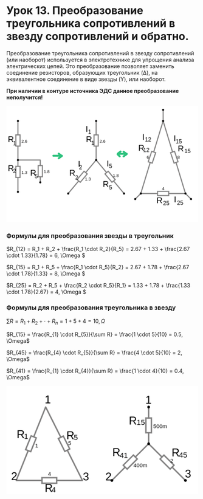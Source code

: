 # Урок 13. Преобразование треугольника сопротивлений в звезду сопротивлений и обратно.

Преобразование треугольника сопротивлений в звезду сопротивлений (или наоборот) используется в электротехнике для упрощения анализа электрических цепей. Это преобразование позволяет заменить соединение резисторов, образующих треугольник (Δ), на эквивалентное соединение в виде звезды (Y), или наоборот.



**При наличии в контуре источника ЭДС данное преобразование неполучится!**



![Преобразование треугольника сопротивлений в звезду сопротивлений.](../img/60.png "Преобразование треугольника сопротивлений в звезду сопротивлений.")

 
### Формулы для преобразования звезды в треугольник 

$R_{12} = R_1 + R_2 + \frac{R_1 \cdot R_2}{R_5} = 2.67 + 1.33 +  \frac{2.67 \cdot 1.33}{1.78} = 6, \Omega $

$R_{15} = R_1 + R_5 + \frac{R_1 \cdot R_5}{R_2} = 2.67 + 1.78 +  \frac{2.67 \cdot 1.78}{1.33} = 8, \Omega $

$R_{25} = R_2 + R_5 + \frac{R_2 \cdot R_5}{R_1} = 1.33 + 1.78 +  \frac{1.33 \cdot 1.78}{2.67} = 4, \Omega $



### Формулы для преобразования треугольника в звезду
 
$\sum R = R_1 + R_2 + \cdot + R_n = 1 + 5 + 4 = 10, \Omega$

$R_{15} = \frac{R_{1} \cdot R_{5}}{\sum R} = \frac{1 \cdot 5}{10} = 0.5, \Omega$
 
$R_{45} = \frac{R_{4} \cdot R_{5}}{\sum R} = \frac{4 \cdot 5}{10} = 2, \Omega$

$R_{41} = \frac{R_{1} \cdot R_{4}}{\sum R} = \frac{1 \cdot 4}{10} = 0.4, \Omega$

![Преобразование звезды сопротивлений в треугольник сопротивлений.](../img/60.1.png "Преобразование звезды сопротивлений в треугольник сопротивлений.")